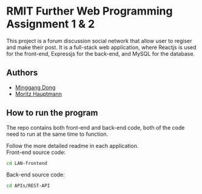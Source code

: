# RMIT Further Web Programming Assignment 1 & 2

This project is a forum discussion social network that allow user to regiser and make their post. It is a full-stack web application, where Reactjs is used for the front-end, Expressjs for the back-end, and MySQL for the database.

## Authors

- [Minggang Dong](https://www.github.com/s3843573)
- [Moritz Hauptmann](https://github.com/Mor1209)

## How to run the program

The repo contains both front-end and back-end code, both of the code need to run at the same time to function.

Follow the more detailed readme in each application.  
Front-end source code:

```bash
cd LAN-frontend
```

Back-end source code:

```bash
cd APIs/REST-API
```
